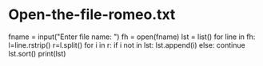 # Open-the-file-romeo.txt
fname = input("Enter file name: ")
fh = open(fname)
lst = list()
for line in fh:
  l=line.rstrip()
  r=l.split()
  for i in r:
    if i not in lst:
      lst.append(i)
    else:
      continue
lst.sort() 
print(lst)    
